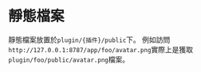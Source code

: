 # 靜態檔案
靜態檔案放置於`plugin/{插件}/public`下。
例如訪問`http://127.0.0.1:8787/app/foo/avatar.png`實際上是獲取`plugin/foo/public/avatar.png`檔案。
